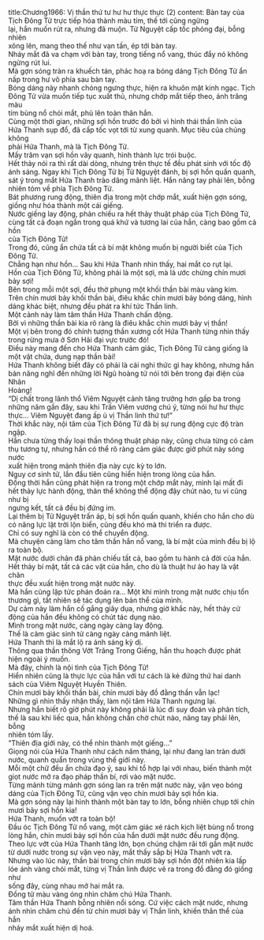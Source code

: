 title:Chương1966: Vị thần thứ tư hư hư thực thực (2)
content:
Bàn tay của Tịch Đông Tử trực tiếp hóa thành màu tím, thế tới cũng ngừng<br>lại, hắn muốn rút ra, nhưng đã muộn. Tử Nguyệt cấp tốc phóng đại, bỗng nhiên<br>xông lên, mang theo thế như vạn tấn, ép tới bàn tay.<br>Nháy mắt đã va chạm với bàn tay, trong tiếng nổ vang, thúc đẩy nó không<br>ngừng rút lui.<br>Mà gợn sóng tràn ra khuếch tán, phác hoạ ra bóng dáng Tịch Đông Tử ẩn<br>nấp trong hư vô phía sau bàn tay.<br>Bóng dáng này nhanh chóng ngưng thực, hiện ra khuôn mặt kinh ngạc. Tịch<br>Đông Tử vừa muốn tiếp tục xuất thủ, nhưng chớp mắt tiếp theo, ánh trăng màu<br>tím bùng nổ chói mắt, phủ lên toàn thân hắn.<br>Cùng một thời gian, những sợi hồn trước đó bởi vì hình thái thần linh của<br>Hứa Thanh sụp đổ, đã cấp tốc vọt tới từ xung quanh. Mục tiêu của chúng không<br>phải Hứa Thanh, mà là Tịch Đông Tử.<br>Mấy trăm vạn sợi hồn vây quanh, hình thành lực trói buộc.<br>Hết thảy nói ra thì rất dài dòng, nhưng trên thực tế đều phát sinh với tốc độ<br>ánh sáng. Ngay khi Tịch Đông Tử bị Tử Nguyệt đánh, bị sợi hồn quấn quanh,<br>sát ý trong mắt Hứa Thanh trào dâng mãnh liệt. Hắn nâng tay phải lên, bỗng<br>nhiên tóm về phía Tịch Đông Tử.<br>Bát phương rung động, thiên địa trong một chớp mắt, xuất hiện gợn sóng,<br>giống như hóa thành một cái giếng.<br>Nước giếng lay động, phản chiếu ra hết thảy thuật pháp của Tịch Đông Tử,<br>cùng tất cả đoạn ngắn trong quá khứ và tương lai của hắn, càng bao gồm cả hồn<br>của Tịch Đông Tử!<br>Trong đó, cũng ẩn chứa tất cả bí mật không muốn bị người biết của Tịch<br>Đông Tử.<br>Chẳng hạn như hồn… Sau khi Hứa Thanh nhìn thấy, hai mắt co rụt lại.<br>Hồn của Tịch Đông Tử, không phải là một sợi, mà là ước chừng chín mươi<br>bảy sợi!<br>Bên trong mỗi một sợi, đều thờ phụng một khối thần bài màu vàng kim.<br>Trên chín mươi bảy khối thần bài, điêu khắc chín mươi bảy bóng dáng, hình<br>dáng khác biệt, nhưng đều phát ra khí tức Thần linh.<br>Một cảnh này làm tâm thần Hứa Thanh chấn động.<br>Bởi vì những thần bài kia rõ ràng là điêu khắc chín mươi bảy vị thần!<br>Một vị bên trong đó chính tượng thần xương cốt Hứa Thanh từng nhìn thấy<br>trong rừng mưa ở Sơn Hải đại vực trước đó!<br>Điều này mang đến cho Hứa Thanh cảm giác, Tịch Đông Tử càng giống là<br>một vật chứa, dung nạp thần bài!<br>Hứa Thanh không biết đây có phải là cái nghi thức gì hay không, nhưng hắn<br>bản năng nghĩ đến những lời Ngũ hoàng tử nói tới bên trong đại điện của Nhân<br>Hoàng!<br>“Dị chất trong lãnh thổ Viêm Nguyệt cảnh tăng trưởng hơn gấp ba trong<br>những năm gần đây, sau khi Trấn Viêm vương chú ý, từng nói hư hư thực<br>thực… Viêm Nguyệt đang ấp ủ vị Thần linh thứ tư!”<br>Thời khắc này, nội tâm của Tịch Đông Tử đã bị sự rung động cực độ tràn<br>ngập.<br>Hắn chưa từng thấy loại thần thông thuật pháp này, cũng chưa từng có cảm<br>thụ tương tự, nhưng hắn có thể rõ ràng cảm giác được giờ phút này sóng nước<br>xuất hiện trong mảnh thiên địa này cực kỳ to lớn.<br>Nguy cơ sinh tử, lần đầu tiên cũng hiển hiện trong lòng của hắn.<br>Đồng thời hắn cũng phát hiện ra trong một chớp mắt này, mình lại mất đi<br>hết thảy lực hành động, thân thể không thể động đậy chút nào, tu vi cũng như bị<br>ngưng kết, tất cả đều bị đứng im.<br>Lại thêm bị Tử Nguyệt trấn áp, bị sợi hồn quấn quanh, khiến cho hắn cho dù<br>có năng lực lật trời lộn biển, cũng đều khó mà thi triển ra được.<br>Chỉ có suy nghĩ là còn có thể chuyển động.<br>Mà chuyện càng làm cho tâm thần hắn nổ vang, là bí mật của mình đều bị lộ<br>ra toàn bộ.<br>Mặt nước dưới chân đã phản chiếu tất cả, bao gồm tu hành cả đời của hắn.<br>Hết thảy bí mật, tất cả các vật của hắn, cho dù là thuật hư ảo hay là vật chân<br>thực đều xuất hiện trong mặt nước này.<br>Mà hắn cũng lập tức phán đoán ra... Một khi mình trong mặt nước chịu tổn<br>thương gì, tất nhiên sẽ tác dụng lên bản thể của mình.<br>Dự cảm này làm hắn cố gắng giãy dụa, nhưng giờ khắc này, hết thảy cử<br>động của hắn đều không có chút tác dụng nào.<br>Mình trong mặt nước, càng ngày càng lay động.<br>Thế là cảm giác sinh tử càng ngày càng mãnh liệt.<br>Hứa Thanh thì là mắt lộ ra ánh sáng kỳ dị.<br>Thông qua thần thông Vớt Trăng Trong Giếng, hắn thu hoạch được phát<br>hiện ngoài ý muốn.<br>Mà đây, chính là nội tình của Tịch Đông Tử!<br>Hiển nhiên cũng là thực lực của hắn với tư cách là kẻ đứng thứ hai danh<br>sách của Viêm Nguyệt Huyền Thiên.<br>Chín mươi bảy khối thần bài, chín mươi bảy đồ đằng thần vẫn lạc!<br>Những gì nhìn thấy nhận thấy, làm nội tâm Hứa Thanh ngưng lại.<br>Nhưng hắn biết rõ giờ phút này không phải là lúc đi suy đoán và phân tích,<br>thế là sau khi liếc qua, hắn không chần chờ chút nào, nâng tay phải lên, bỗng<br>nhiên tóm lấy.<br>“Thiên địa giới này, có thể nhìn thành một giếng...”<br>Giọng nói của Hứa Thanh như cách năm tháng, lại như đang lan tràn dưới<br>nước, quanh quẩn trong vùng thế giới này.<br>Mỗi một chữ đều ẩn chứa đạo ý, sau khi tổ hợp lại với nhau, biến thành một<br>giọt nước mở ra đạo pháp thần bí, rơi vào mặt nước.<br>Từng mảnh từng mảnh gợn sóng lan ra trên mặt nước này, vặn vẹo bóng<br>dáng của Tịch Đông Tử, cũng vặn vẹo chín mươi bảy sợi hồn kia.<br>Mà gợn sóng này lại hình thành một bàn tay to lớn, bỗng nhiên chụp tới chín<br>mươi bảy sợi hồn kia!<br>Hứa Thanh, muốn vớt ra toàn bộ!<br>Đầu óc Tịch Đông Tử nổ vang, một cảm giác xé rách kịch liệt bùng nổ trong<br>lòng hắn, chín mươi bảy sợi hồn của hắn dưới mặt nước đều rung động.<br>Theo lực vớt của Hứa Thanh tăng lớn, bọn chúng chậm rãi tới gần mặt nước<br>từ dưới nước trong sự vặn vẹo này, mắt thấy sắp bị Hứa Thanh vớt ra.<br>Nhưng vào lúc này, thần bài trong chín mươi bảy sợi hồn đột nhiên kia lấp<br>lóe ánh vàng chói mắt, từng vị Thần linh được vẽ ra trong đồ đằng đó giống như<br>sống đây, cùng nhau mở hai mắt ra.<br>Đồng tử màu vàng óng nhìn chăm chú Hứa Thanh.<br>Tâm thần Hứa Thanh bỗng nhiên nổi sóng. Cứ việc cách mặt nước, nhưng<br>ánh nhìn chăm chú đến từ chín mươi bảy vị Thần linh, khiến thân thể của hắn<br>nháy mắt xuất hiện dị hoá.